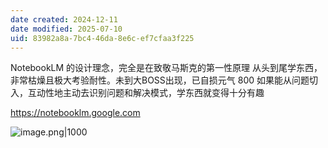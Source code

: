 ```yaml
---
date created: 2024-12-11
date modified: 2025-07-10
uid: 83982a8a-7bc4-46da-8e6c-ef7cfaa3f225
---
```


NotebookLM 的设计理念，完全是在致敬马斯克的第一性原理 从头到尾学东西，非常枯燥且极大考验耐性。未到大BOSS出现，已自损元气 800 如果能从问题切入，互动性地主动去识别问题和解决模式，学东西就变得十分有趣

https://notebooklm.google.com

![image.png|1000](https://imagehosting4picgo.oss-cn-beijing.aliyuncs.com/imagehosting/fix-dir%2Fpicgo%2Fpicgo-clipboard-images%2F2024%2F12%2F11%2F23-42-24-1590d841b7955989b3899b97943765d3-202412112342259-e2bbdd.png)
